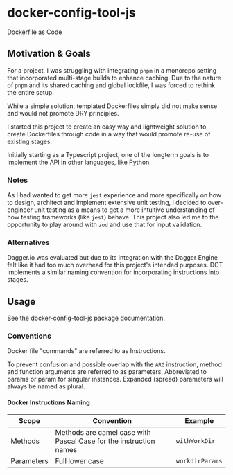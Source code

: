 # docker-config-tool-js

Dockerfile as Code

## Motivation & Goals

For a project, I was struggling with integrating `pnpm` in a monorepo setting that incorporated multi-stage builds to enhance caching. Due to the nature of `pnpm` and its shared caching and global lockfile, I was forced to rethink the entire setup.

While a simple solution, templated Dockerfiles simply did not make sense and would not promote DRY principles.

I started this project to create an easy way and lightweight solution to create Dockerfiles through code in a way that would promote re-use of existing stages.

Initially starting as a Typescript project, one of the longterm goals is to implement the API in other languages, like Python.

### Notes

As I had wanted to get more `jest` experience and more specifically on how to design, architect and implement extensive unit testing, I decided to over-engineer unit testing as a means to get a more intuitive understanding of how testing frameworks (like `jest`) behave.
This project also led me to the opportunity to play around with `zod` and use that for input validation.

### Alternatives

Dagger.io was evaluated but due to its integration with the Dagger Engine felt like it had too much overhead for this project's intended purposes. DCT implements a similar naming convention for incorporating instructions into stages.

## Usage

See the docker-config-tool-js package documentation.

### Conventions

Docker file "commands" are referred to as Instructions.

To prevent confusion and possible overlap with the `ARG` instruction, method and function arguments are referred to as parameters. Abbreviated to params or param for singular instances. Expanded (spread) parameters will always be named as plural.

#### Docker Instructions Naming

| Scope      | Convention                                                        | Example         |
| ---------- | ----------------------------------------------------------------- | --------------- |
| Methods    | Methods are camel case with Pascal Case for the instruction names | `withWorkDir`   |
| Parameters | Full lower case                                                   | `workdirParams` |
